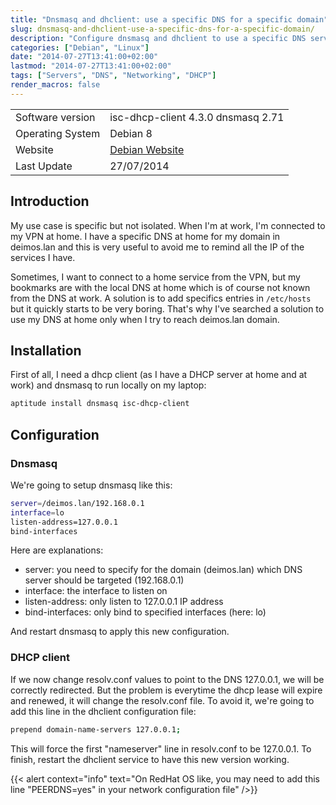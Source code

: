 ```yaml
---
title: "Dnsmasq and dhclient: use a specific DNS for a specific domain"
slug: dnsmasq-and-dhclient-use-a-specific-dns-for-a-specific-domain/
description: "Configure dnsmasq and dhclient to use a specific DNS server for a specific domain, allowing you to resolve local domain names from different networks."
categories: ["Debian", "Linux"]
date: "2014-07-27T13:41:00+02:00"
lastmod: "2014-07-27T13:41:00+02:00"
tags: ["Servers", "DNS", "Networking", "DHCP"]
render_macros: false
---
```



| | |
|------------|--------------------------|
| Software version | isc-dhcp-client 4.3.0 dnsmasq 2.71 |
| Operating System | Debian 8 |
| Website | [Debian Website](https://www.debian.org) |
| Last Update | 27/07/2014 |


## Introduction

My use case is specific but not isolated. When I'm at work, I'm connected to my VPN at home. I have a specific DNS at home for my domain in deimos.lan and this is very useful to avoid me to remind all the IP of the services I have.

Sometimes, I want to connect to a home service from the VPN, but my bookmarks are with the local DNS at home which is of course not known from the DNS at work. A solution is to add specifics entries in `/etc/hosts` but it quickly starts to be very boring. That's why I've searched a solution to use my DNS at home only when I try to reach deimos.lan domain.

## Installation

First of all, I need a dhcp client (as I have a DHCP server at home and at work) and dnsmasq to run locally on my laptop:

```bash
aptitude install dnsmasq isc-dhcp-client
```

## Configuration

### Dnsmasq

We're going to setup dnsmasq like this:

```bash
server=/deimos.lan/192.168.0.1
interface=lo
listen-address=127.0.0.1
bind-interfaces
```

Here are explanations:

- server: you need to specify for the domain (deimos.lan) which DNS server should be targeted (192.168.0.1)
- interface: the interface to listen on
- listen-address: only listen to 127.0.0.1 IP address
- bind-interfaces: only bind to specified interfaces (here: lo)

And restart dnsmasq to apply this new configuration.

### DHCP client

If we now change resolv.conf values to point to the DNS 127.0.0.1, we will be correctly redirected. But the problem is everytime the dhcp lease will expire and renewed, it will change the resolv.conf file. To avoid it, we're going to add this line in the dhclient configuration file:

```bash
prepend domain-name-servers 127.0.0.1;
```

This will force the first "nameserver" line in resolv.conf to be 127.0.0.1. To finish, restart the dhclient service to have this new version working.

{{< alert context="info" text="On RedHat OS like, you may need to add this line \"PEERDNS=yes\" in your network configuration file" />}}
